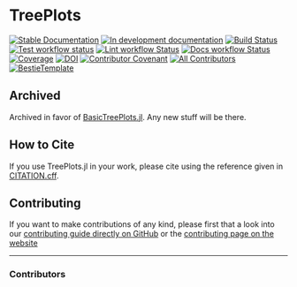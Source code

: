 # TreePlots

[![Stable Documentation](https://img.shields.io/badge/docs-stable-blue.svg)](https://BenjaminDoran.github.io/TreePlots.jl/stable)
[![In development documentation](https://img.shields.io/badge/docs-dev-blue.svg)](https://BenjaminDoran.github.io/TreePlots.jl/dev)
[![Build Status](https://github.com/BenjaminDoran/TreePlots.jl/workflows/Test/badge.svg)](https://github.com/BenjaminDoran/TreePlots.jl/actions)
[![Test workflow status](https://github.com/BenjaminDoran/TreePlots.jl/actions/workflows/Test.yml/badge.svg?branch=main)](https://github.com/BenjaminDoran/TreePlots.jl/actions/workflows/Test.yml?query=branch%3Amain)
[![Lint workflow Status](https://github.com/BenjaminDoran/TreePlots.jl/actions/workflows/Lint.yml/badge.svg?branch=main)](https://github.com/BenjaminDoran/TreePlots.jl/actions/workflows/Lint.yml?query=branch%3Amain)
[![Docs workflow Status](https://github.com/BenjaminDoran/TreePlots.jl/actions/workflows/Docs.yml/badge.svg?branch=main)](https://github.com/BenjaminDoran/TreePlots.jl/actions/workflows/Docs.yml?query=branch%3Amain)
[![Coverage](https://codecov.io/gh/BenjaminDoran/TreePlots.jl/branch/main/graph/badge.svg)](https://codecov.io/gh/BenjaminDoran/TreePlots.jl)
[![DOI](https://zenodo.org/badge/DOI/FIXME)](https://doi.org/FIXME)
[![Contributor Covenant](https://img.shields.io/badge/Contributor%20Covenant-2.1-4baaaa.svg)](CODE_OF_CONDUCT.md)
[![All Contributors](https://img.shields.io/github/all-contributors/BenjaminDoran/TreePlots.jl?labelColor=5e1ec7&color=c0ffee&style=flat-square)](#contributors)
[![BestieTemplate](https://img.shields.io/endpoint?url=https://raw.githubusercontent.com/JuliaBesties/BestieTemplate.jl/main/docs/src/assets/badge.json)](https://github.com/JuliaBesties/BestieTemplate.jl)

## Archived 

Archived in favor of [BasicTreePlots.jl](https://github.com/BenjaminDoran/BasicTreePlots.jl). Any new stuff will be there.

## How to Cite

If you use TreePlots.jl in your work, please cite using the reference given in [CITATION.cff](https://github.com/BenjaminDoran/TreePlots.jl/blob/main/CITATION.cff).

## Contributing

If you want to make contributions of any kind, please first that a look into our [contributing guide directly on GitHub](docs/src/90-contributing.md) or the [contributing page on the website](https://BenjaminDoran.github.io/TreePlots.jl/dev/90-contributing/)

---

### Contributors

<!-- ALL-CONTRIBUTORS-LIST:START - Do not remove or modify this section -->
<!-- prettier-ignore-start -->
<!-- markdownlint-disable -->

<!-- markdownlint-restore -->
<!-- prettier-ignore-end -->

<!-- ALL-CONTRIBUTORS-LIST:END -->
